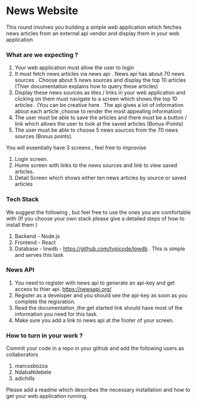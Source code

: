 # News Website

This round involves you building a simple web application which fetches news articles from an external api vendor and display them in your web application

### What are we expecting ?
1. Your web application must allow the user to login
2. It must fetch news articles via news api . News api has about 70 news sources . Choose about 5 news sources and display the top 10 articles (Thier documentation explains how to query these articles)
3. Display these news sources as tiles / links in your web application and clicking on them must navigate to a screen which shows the top 10 articles . (You can be creative here . The api gives a lot of information about each article ,choose to render the most appealing information)
4. The user must be able to save the articles and there must be a button / link which allows the user to look at the saved articles (Bonus-Points)
5. The user must be able to choose 5 news sources from the 70 news sources (Bonus points).

You will essentially have 3 screens , feel free to improvise
1. Login screen.
2. Home screen with links to the news sources  and link to view saved articles.
3. Detail Screen which shows either ten news articles by source or saved articles

### Tech Stack
We suggest the following , but feel free to use the ones you are comfortable with (If you choose your own stack please give a detailed steps of how to install them )
1. Backend - Node.js
2. Frontend - React
3. Database - lowdb - https://github.com/typicode/lowdb . This is simple and serves this task


### News API
1. You need to register with news api to generate an api-key and get access to thier api. https://newsapi.org/
2. Register as a developer and you should see the api-key as soon as you complete the regisration.
3. Read the documentation ,the get started link should have most of the information you need for this task.
4. Make sure you add a link to news api at the footer of your screen.

### How to turn in your work ?
Commit your code in a repo in your github and add the following users as collaborators
1. marcosbozza
2. NdabaNdebele
3. adichills

Please add a readme which describes the necessary installation and how to get your web application running.
